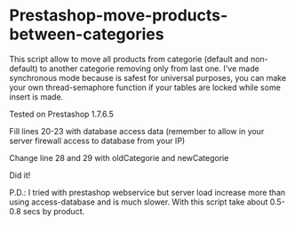 # Prestashop-move-products-between-categories
This script allow to move all products from categorie (default and non-default) to another categorie removing only from last one.
I've made synchronous mode because is safest for universal purposes, you can make your own thread-semaphore function if your tables are locked while some insert is made.

Tested on Prestashop 1.7.6.5

Fill lines 20-23 with database access data (remember to allow in your server firewall access to database from your IP)

Change line 28 and 29 with oldCategorie and newCategorie

Did it!

P.D.: I tried with prestashop webservice but server load increase more than using access-database and is much slower. With this script take about 0.5-0.8 secs by product. 
